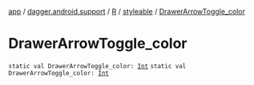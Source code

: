 [app](../../../index.md) / [dagger.android.support](../../index.md) / [R](../index.md) / [styleable](index.md) / [DrawerArrowToggle_color](./-drawer-arrow-toggle_color.md)

# DrawerArrowToggle_color

`static val DrawerArrowToggle_color: `[`Int`](https://kotlinlang.org/api/latest/jvm/stdlib/kotlin/-int/index.html)
`static val DrawerArrowToggle_color: `[`Int`](https://kotlinlang.org/api/latest/jvm/stdlib/kotlin/-int/index.html)